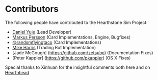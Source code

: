 Contributors
============

The following people have contributed to the Hearthstone Sim Project:

 * [Daniel Yule](https://github.com/danielyule) (Lead Developer)
 * [Markus Persson](https://github.com/Ragowit) (Card Implementations, Engine, Bugfixes)
 * [@randomflyingtaco](https://github.com/randomflyingtaco) (Card Implementations)
 * [Mike Harris](https://github.com/mharris717) (Trading Bot Implementation)
 * [Jade McGough] (https://github.com/zetsubo) (Documentation Fixes)
 * [Peter Kappler] (https://github.com/pkappler) (OS X Fixes)
 
Special thanks to Xinhuan for the insightful comments both here and on [Hearthhead](http://www.hearthhead.com/user=Xinhuan#comments)